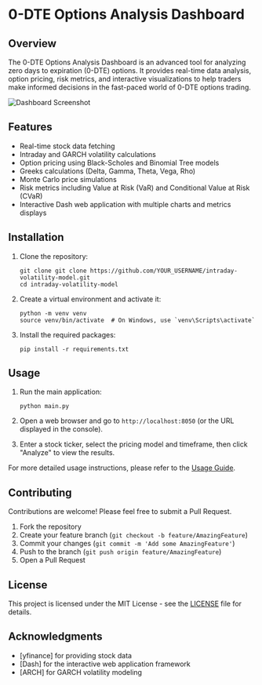 # 0-DTE Options Analysis Dashboard

## Overview

The 0-DTE Options Analysis Dashboard is an advanced tool for analyzing zero days to expiration (0-DTE) options. It provides real-time data analysis, option pricing, risk metrics, and interactive visualizations to help traders make informed decisions in the fast-paced world of 0-DTE options trading.

![Dashboard Screenshot](assets/dashboard_screenshot.png)

## Features

- Real-time stock data fetching
- Intraday and GARCH volatility calculations
- Option pricing using Black-Scholes and Binomial Tree models
- Greeks calculations (Delta, Gamma, Theta, Vega, Rho)
- Monte Carlo price simulations
- Risk metrics including Value at Risk (VaR) and Conditional Value at Risk (CVaR)
- Interactive Dash web application with multiple charts and metrics displays

## Installation

1. Clone the repository:
   ```
   git clone git clone https://github.com/YOUR_USERNAME/intraday-volatility-model.git
   cd intraday-volatility-model
   ```

2. Create a virtual environment and activate it:
   ```
   python -m venv venv
   source venv/bin/activate  # On Windows, use `venv\Scripts\activate`
   ```

3. Install the required packages:
   ```
   pip install -r requirements.txt
   ```

## Usage

1. Run the main application:
   ```
   python main.py
   ```

2. Open a web browser and go to `http://localhost:8050` (or the URL displayed in the console).

3. Enter a stock ticker, select the pricing model and timeframe, then click "Analyze" to view the results.

For more detailed usage instructions, please refer to the [Usage Guide](docs/usage.md).

## Contributing

Contributions are welcome! Please feel free to submit a Pull Request.

1. Fork the repository
2. Create your feature branch (`git checkout -b feature/AmazingFeature`)
3. Commit your changes (`git commit -m 'Add some AmazingFeature'`)
4. Push to the branch (`git push origin feature/AmazingFeature`)
5. Open a Pull Request

## License

This project is licensed under the MIT License - see the [LICENSE](LICENSE) file for details.

## Acknowledgments

- [yfinance] for providing stock data
- [Dash] for the interactive web application framework
- [ARCH] for GARCH volatility modeling
